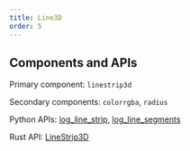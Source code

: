 ```yaml
---
title: Line3D
order: 5
---
```

## Components and APIs
Primary component: `linestrip3d`

Secondary components: `colorrgba`, `radius`

Python APIs: [log_line_strip](https://ref.rerun.io/docs/python/latest/common/spatial_primitives/#rerun.log_line_strip), [log_line_segments](https://ref.rerun.io/docs/python/latest/common/spatial_primitives/#rerun.log_line_segments)

Rust API: [LineStrip3D](https://docs.rs/rerun/latest/rerun/components/struct.LineStrip3D.html)
